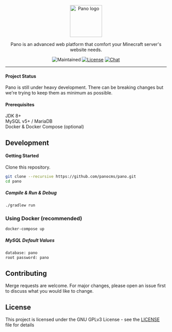 <p align="center"><img width="100" src="https://i.ibb.co/wy0LVmD/Pano-Icon.png" alt="Pano logo"></p>
<p align="center">
  Pano is an advanced web platform that comfort your Minecraft server's website needs. 
</p>
<p align="center">
  <img src="https://img.shields.io/maintenance/yes/2026?style=for-the-badge" alt="Maintained">
  <a href="https://github.com/panocms/pano/blob/main/LICENSE"><img src="https://img.shields.io/github/license/panocms/pano?style=for-the-badge" alt="License"></a>
  <a href="https://discord.gg/6vVy72wgXT"><img src="https://img.shields.io/badge/chat-on%20discord-7289da.svg?style=for-the-badge" alt="Chat"></a>
</p>

---

#### Project Status
Pano is still under heavy development. There can be breaking changes but we're trying to keep them as minimum as possible.

#### Prerequisites
JDK 8+ <br>
MySQL v5+ / MariaDB <br>
Docker & Docker Compose (optional)

## Development
#### Getting Started
Clone this repository.

```bash
git clone --recursive https://github.com/panocms/pano.git
cd pano
```

##### Compile & Run & Debug

```bash
./gradlew run
```


### Using Docker (recommended)

```bash
docker-compose up
```

##### MySQL Default Values

```bash
database: pano
root password: pano
```

## Contributing
Merge requests are welcome. For major changes, please open an issue first to discuss what you would like to change.

## License
This project is licensed under the GNU GPLv3 License - see the [LICENSE](LICENSE) file for details
